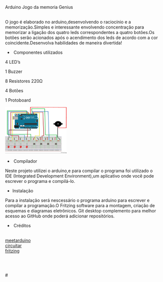 <p>Arduino Jogo da memoria Genius</p>
<p><br />O jogo &eacute; elaborado no arduino,desenvolvendo o racioc&iacute;nio e a memoriza&ccedil;&atilde;o.Simples e interessante envolvendo concentra&ccedil;&atilde;o para memorizar a liga&ccedil;&atilde;o dos quatro leds correspondentes a quatro bot&otilde;es.Os bot&otilde;es ser&atilde;o acionados ap&oacute;s o acendimento dos leds de acordo com a cor coincidente.Desenvolva habilidades de maneira divertida!</p>
<ul>
<li>&nbsp;Componentes utilizados</li>
</ul>
<p>4 LED&rsquo;s</p>
<p>1 Buzzer</p>
<p>8 Resistores 220&Omega;</p>
<p>4 Bot&otilde;es</p>
<p>1 Protoboard</p>
<img src="https://github.com/VanderleiaEulalia/Arduino-Jogo-da-mem-ria-Genius/blob/master/Projeto%20Fritzing%20Montagem.jpg" height="150" width="200">
<ul>
<li>&nbsp;Compilador</li>
</ul>
<p>Neste projeto utilizei o arduino,e para compilar o programa foi utilizado o IDE (Integrated Development Environment),um aplicativo onde voc&ecirc; pode escrever o programa e compil&aacute;-lo.</p>
<ul>
<li>Instala&ccedil;&atilde;o</li>
</ul>
<p>Para a instala&ccedil;&atilde;o ser&aacute; nescess&aacute;rio o programa arduino para escrever e compilar a programa&ccedil;&atilde;o.O Fritzing software para a montagem, cria&ccedil;&atilde;o de esquemas e diagramas eletr&ocirc;nicos. Git desktop complemento para melhor acesso ao GitHub onde poder&aacute; adicionar reposit&oacute;rios.</p>
<ul>
<li>&nbsp;Cr&eacute;ditos</li>
</ul>
<p><br /><a href="http://meetarduino.wordpress.com">meetarduino</a><br /><a href="https://www.circuitar.com.br/tutoriais/programacao-para-arduino-primeiros-passos/">circuitar</a><br /> <a href="https://fritzing.org/home/">fritzing</a><br /><br /></p>
<p>&nbsp;</p>
<p>#</p>

